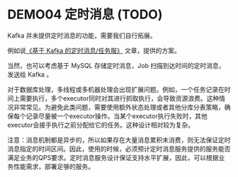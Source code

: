 # DEMO04 定时消息 (TODO)

Kafka 并未提供定时消息的功能，需要我们自行拓展。

例如说[《基于 Kafka 的定时消息/任务服》](https://www.iocoder.cn/Fight/delayed-message-consume-service-use-kafka/?self)
文章，提供的方案。

当然，也可以考虑基于 MySQL 存储定时消息，Job 扫描到达时间的定时消息，发送给 Kafka 。

对于数据库处理，多线程或多机器处理会出现扩展问题。例如，一个任务记录在时间上需要执行，多个executor同时对其进行抓取执行，会导致资源浪费。这种情况非常常见。为避免此类问题，需要使用额外状态处理或者其他分库分表策略，确保每个记录尽量被一个executor操作。当某个executor执行失败时，其他executor会接手执行之前分配给它的任务。这种设计相对较为复杂。
>
注意：消息机制都是异步的，所以如果存在大量消息累积未消费，则无法保证定时消息指定的时间区间。因此，使用的时候，必须预计定时消息服务提供的服务能否满足业务的QPS要求。定时消息服务设计保证支持水平扩展，因此，可以根据业务性能需求，部署足够的服务。